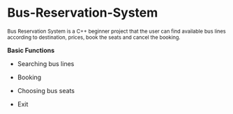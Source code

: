 # Bus-Reservation-System
<sub>Bus Reservation System is a C++ beginner project that the user can find available bus lines according to destination, prices, book the seats and cancel the booking.</sub>  

**Basic Functions**
- Searching bus lines
* Booking
+ Choosing bus seats
- Exit


